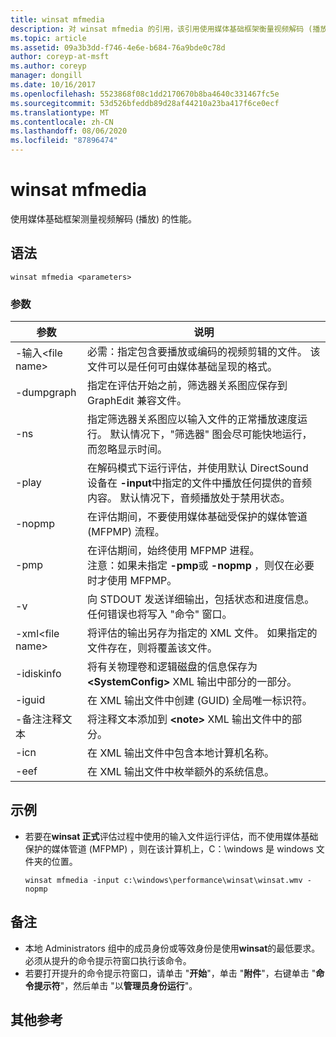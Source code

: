 ```yaml
---
title: winsat mfmedia
description: 对 winsat mfmedia 的引用，该引用使用媒体基础框架衡量视频解码 (播放) 的性能。
ms.topic: article
ms.assetid: 09a3b3dd-f746-4e6e-b684-76a9bde0c78d
author: coreyp-at-msft
ms.author: coreyp
manager: dongill
ms.date: 10/16/2017
ms.openlocfilehash: 5523868f08c1dd2170670b8ba4640c331467fc5e
ms.sourcegitcommit: 53d526bfeddb89d28af44210a23ba417f6ce0ecf
ms.translationtype: MT
ms.contentlocale: zh-CN
ms.lasthandoff: 08/06/2020
ms.locfileid: "87896474"
---
```

# <a name="winsat-mfmedia"></a>winsat mfmedia



使用媒体基础框架测量视频解码 (播放) 的性能。



## <a name="syntax"></a>语法

```
winsat mfmedia <parameters>
```

### <a name="parameters"></a>参数

|参数|说明|
|----------|-----------|
|-输入\<file name>|必需：指定包含要播放或编码的视频剪辑的文件。 该文件可以是任何可由媒体基础呈现的格式。|
|-dumpgraph|指定在评估开始之前，筛选器关系图应保存到 GraphEdit 兼容文件。|
|-ns|指定筛选器关系图应以输入文件的正常播放速度运行。 默认情况下，"筛选器" 图会尽可能快地运行，而忽略显示时间。|
|-play|在解码模式下运行评估，并使用默认 DirectSound 设备在 **-input**中指定的文件中播放任何提供的音频内容。 默认情况下，音频播放处于禁用状态。|
|-nopmp|在评估期间，不要使用媒体基础受保护的媒体管道 (MFPMP) 流程。|
|-pmp|在评估期间，始终使用 MFPMP 进程。</br>注意：如果未指定 **-pmp**或 **-nopmp** ，则仅在必要时才使用 MFPMP。|
|-v|向 STDOUT 发送详细输出，包括状态和进度信息。 任何错误也将写入 "命令" 窗口。|
|-xml\<file name>|将评估的输出另存为指定的 XML 文件。 如果指定的文件存在，则将覆盖该文件。|
|-idiskinfo|将有关物理卷和逻辑磁盘的信息保存为 **\<SystemConfig>** XML 输出中部分的一部分。|
|-iguid|在 XML 输出文件中创建 (GUID) 全局唯一标识符。|
|-备注注释文本|将注释文本添加到 **\<note>** XML 输出文件中的部分。|
|-icn|在 XML 输出文件中包含本地计算机名称。|
|-eef|在 XML 输出文件中枚举额外的系统信息。|

## <a name="examples"></a>示例

- 若要在**winsat 正式**评估过程中使用的输入文件运行评估，而不使用媒体基础保护的媒体管道 (MFPMP) ，则在该计算机上，C：\windows 是 windows 文件夹的位置。
  ```
  winsat mfmedia -input c:\windows\performance\winsat\winsat.wmv -nopmp
  ```

## <a name="remarks"></a>备注

-   本地 Administrators 组中的成员身份或等效身份是使用**winsat**的最低要求。 必须从提升的命令提示符窗口执行该命令。
-   若要打开提升的命令提示符窗口，请单击 "**开始**"，单击 "**附件**"，右键单击 "**命令提示符**"，然后单击 "以**管理员身份运行**"。

## <a name="additional-references"></a>其他参考

